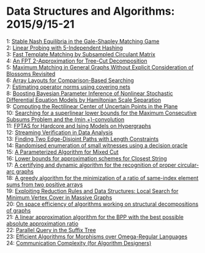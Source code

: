 # Data Structures and Algorithms: 2015/9/15-21  
1: [Stable Nash Equilibria in the Gale-Shapley Matching Game](https://doi.org/10.48550/arXiv.1509.04344)  
2: [Linear Probing with 5-Independent Hashing](https://doi.org/10.48550/arXiv.1509.04549)  
3: [Fast Template Matching by Subsampled Circulant Matrix](https://doi.org/10.48550/arXiv.1509.04863)  
4: [An FPT 2-Approximation for Tree-Cut Decomposition](https://doi.org/10.48550/arXiv.1509.04880)  
5: [Maximum Matching in General Graphs Without Explicit Consideration of  Blossoms Revisited](https://doi.org/10.48550/arXiv.1509.04927)  
6: [Array Layouts for Comparison-Based Searching](https://doi.org/10.48550/arXiv.1509.05053)  
7: [Estimating operator norms using covering nets](https://doi.org/10.48550/arXiv.1509.05065)  
8: [Boosting Bayesian Parameter Inference of Nonlinear Stochastic  Differential Equation Models by Hamiltonian Scale Separation](https://doi.org/10.48550/arXiv.1509.05305)  
9: [Computing the Rectilinear Center of Uncertain Points in the Plane](https://doi.org/10.48550/arXiv.1509.05377)  
10: [Searching for a superlinear lower bounds for the Maximum Consecutive  Subsums Problem and the (min,+)-convolution](https://doi.org/10.48550/arXiv.1509.05445)  
11: [FPTAS for Hardcore and Ising Models on Hypergraphs](https://doi.org/10.48550/arXiv.1509.05494)  
12: [Streaming Verification in Data Analysis](https://doi.org/10.48550/arXiv.1509.05514)  
13: [Finding Two Edge-Disjoint Paths with Length Constraints](https://doi.org/10.48550/arXiv.1509.05559)  
14: [Randomised enumeration of small witnesses using a decision oracle](https://doi.org/10.48550/arXiv.1509.05572)  
15: [A Parameterized Algorithm for Mixed Cut](https://doi.org/10.48550/arXiv.1509.05612)  
16: [Lower bounds for approximation schemes for Closest String](https://doi.org/10.48550/arXiv.1509.05809)  
17: [A certifying and dynamic algorithm for the recognition of proper  circular-arc graphs](https://doi.org/10.48550/arXiv.1509.05828)  
18: [A greedy algorithm for the minimization of a ratio of same-index element  sums from two positive arrays](https://doi.org/10.48550/arXiv.1509.05831)  
19: [Exploiting Reduction Rules and Data Structures: Local Search for Minimum  Vertex Cover in Massive Graphs](https://doi.org/10.48550/arXiv.1509.05870)  
20: [On space efficiency of algorithms working on structural decompositions  of graphs](https://doi.org/10.48550/arXiv.1509.05896)  
21: [A linear approximation algorithm for the BPP with the best possible  absolute approximation ratio](https://doi.org/10.48550/arXiv.1509.06048)  
22: [Parallel Query in the Suffix Tree](https://doi.org/10.48550/arXiv.1509.06167)  
23: [Efficient Algorithms for Morphisms over Omega-Regular Languages](https://doi.org/10.48550/arXiv.1509.06215)  
24: [Communication Complexity (for Algorithm Designers)](https://doi.org/10.48550/arXiv.1509.06257)  